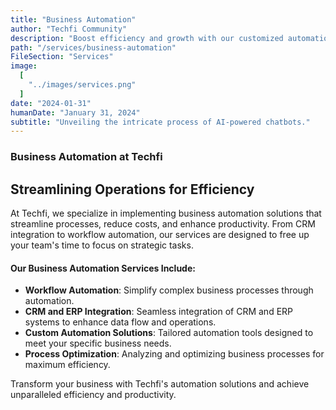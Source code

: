 ```yaml
---
title: "Business Automation"
author: "Techfi Community"
description: "Boost efficiency and growth with our customized automation and AI integration."
path: "/services/business-automation"
FileSection: "Services"
image:
  [
    "../images/services.png"
  ]
date: "2024-01-31"
humanDate: "January 31, 2024"
subtitle: "Unveiling the intricate process of AI-powered chatbots."
---
```


### Business Automation at Techfi

## Streamlining Operations for Efficiency

At Techfi, we specialize in implementing business automation solutions that streamline processes, reduce costs, and enhance productivity. From CRM integration to workflow automation, our services are designed to free up your team's time to focus on strategic tasks.

#### Our Business Automation Services Include:

- **Workflow Automation**: Simplify complex business processes through automation.
- **CRM and ERP Integration**: Seamless integration of CRM and ERP systems to enhance data flow and operations.
- **Custom Automation Solutions**: Tailored automation tools designed to meet your specific business needs.
- **Process Optimization**: Analyzing and optimizing business processes for maximum efficiency.

Transform your business with Techfi's automation solutions and achieve unparalleled efficiency and productivity.
